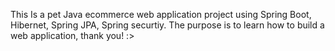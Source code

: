 This Is a pet Java ecommerce web application project using Spring Boot, Hibernet, Spring JPA, Spring securtiy. The purpose is to learn how to build a web application, thank you! :>
